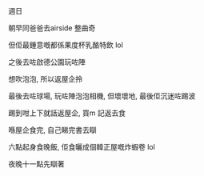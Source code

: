 週日

朝早同爸爸去airside 整曲奇

但佢最鍾意嘅都係果度杯乳酪特飲 lol

之後去咗啟德公園玩咗陣

想吹泡泡, 所以返屋企拎

最後去咗球場, 玩咗陣泡泡相機, 但壞壞地, 最後佢沉迷咗踢波

踢到咁上下就話返屋企, 買m 記返去食

喺屋企食完, 自己睇完書去瞓

六點起身食晚飯, 佢食曬成個韓正屋嘅炸蝦卷 lol

夜晚十一點先瞓著
